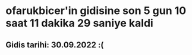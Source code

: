 # ofarukbicer'in gidisine son 5 gun 10 saat 11 dakika 29 saniye kaldi

## Gidis tarihi: 30.09.2022 :(